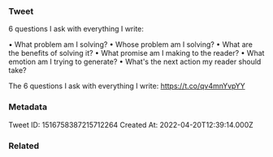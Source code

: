 ### Tweet
6 questions I ask with everything I write:

• What problem am I solving?
• Whose problem am I solving?
• What are the benefits of solving it?
• What promise am I making to the reader?
• What emotion am I trying to generate?
• What's the next action my reader should take?

The 6 questions I ask with everything I write:
https://t.co/qv4mnYvpYY

### Metadata
Tweet ID: 1516758387215712264
Created At: 2022-04-20T12:39:14.000Z

### Related

